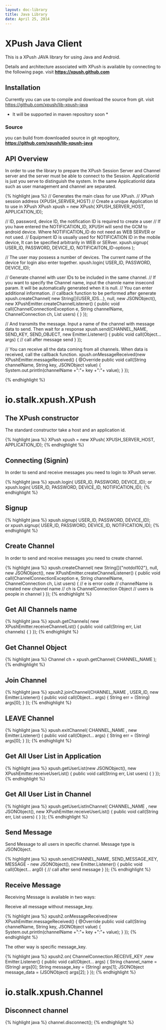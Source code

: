 ```yaml
---
layout: doc-library
title: Java Library
date: April 25, 2014
---
```

# XPush Java Client

This is a XPush JAVA library for using Java and Android.

Details and architecture associated with XPush is available by connecting to the following page. 
visit **https://xpush.github.com**

## Installation

Currently you can use to compile and download the source from git.
visit https://github.com/xpush/lib-xpush-java

 * It will be supported in maven repository soon *

### Source

you can build from downloaded source in git repogitory, 
**https://github.com/xpush/lib-xpush-java**

## API Overview

In order to use the library to prepare the XPush Session Server and Channel server and the server must be able to connect to the Session. ApplicationId is just you serve to distinguish the system. In the same ApplicationId data such as user management and channel are separated.

{% highlight java %}
// Generates the main class for use XPush.
// XPush session address (XPUSH_SERVER_HOST)
// Create a unique Application Id to use in XPush
XPush xpush = new XPush( XPUSH_SERVER_HOST, APPLICATION_ID);

// ID, password, device ID, the notification ID is required to create a user 
// If you have entered the NOTIFICATION_ID, XPUSH will send the GCM to android device. Where NOTIFICATION_ID do not need as WEB SERVER or not used.
// Equipment ID is usually used for NOTIFICATION ID in the mobile device,
It can be specified arbitrarily in WEB or SERver.
xpush.signup( USER_ID, PASSWORD, DEVICE_ID, NOTIFICAITON_ID-options );

// The user may possess a number of devices. The current name of the device for login also enter together.
xpush.login( USER_ID, PASSWORD, DEVICE_ID);

// Generate channel with user IDs to be included in the same channel.
// If you want to specify the Channel name, input the channle name insecond param. It will be automatically generated when it is null.
// You can enter additional information.
// callback function to be performed after generate
xpush.createChannel( new String[]{USER_IDS...}, null, new JSONObject(), new XPushEmitter.createChannelListener() {
    public void call(ChannelConnectionException e, String channelName,
                    ChannelConnection ch, List<User> users) {
    }
});

// And transmits the message. Input a name of the channel with message data to send. Then wait for a response
xpush.send(CHANNEL_NAME, SEND_KEY, SEND_OBJECT, new Emitter.Listener() {
    public void call(Object... args) {
        // call after message send
    }
});

// You can receive all the data coming from all channels. When data is received, call the callback function.
xpush.onMessageReceived(new XPushEmitter.messageReceived() {
    @Override
    public void call(String channelName, String key, JSONObject value) {
        System.out.println(channelName +":"+ key +":"+ value);
    }
});

{% endhighlight %}

# io.stalk.xpush.XPush

## The XPush constructor

The standard constructor take a host and an application id.

{% highlight java %}
XPush xpush = new XPush( XPUSH_SERVER_HOST, APPLICATION_ID);
{% endhighlight %}

## Connecting (Signin)

In order to send and receive messages you need to login to XPush server.

{% highlight java %}
xpush.login( USER_ID, PASSWORD, DEVICE_ID);
or 
xpush.login( USER_ID, PASSWORD, DEVICE_ID, NOTIFICATION_ID);
{% endhighlight %}

## Signup

{% highlight java %}
xpush.signup( USER_ID, PASSWORD, DEVICE_ID);    
or
xpush.signup( USER_ID, PASSWORD, DEVICE_ID, NOTIFICATION_ID);
{% endhighlight %}

## Create Channel

In order to send and receive messages you need to create channel.

{% highlight java %}
xpush.createChannel( new String[]{"notdol102"}, null, new JSONObject(),  new XPushEmitter.createChannelListener() {
    public void call(ChannelConnectionException e, String channelName,
                    ChannelConnection ch, List<User> users) {
        // e is error code
        // channelName is created new channel name
        // ch is ChannelConnection Object
        // users is people in channel
    }
});
{% endhighlight %}

## Get All Channels name

{% highlight java %}
xpush.getChannels( new XPushEmitter.receiveChannelList() {
            public void call(String err,
                    List<Channel> channels) {
            }
        });
{% endhighlight %}

## Get Channel Object

{% highlight java %}
Channel ch = xpush.getChannel( CHANNEL_NAME );
{% endhighlight %}

## Join Channel

{% highlight java %}
xpush2.joinChannel(CHANNEL_NAME , USER_ID, new Emitter.Listener() {
    public void call(Object... args) {
        String err = (String) args[0];
    }
});
{% endhighlight %}

## LEAVE Channel

{% highlight java %}
xpush.exitChannel( CHANNEL_NAME , new Emitter.Listener() {
    public void call(Object... args) {
        String err = (String) args[0];
    }
});
{% endhighlight %}

## Get All User List in Application

{% highlight java %}
xpush.getUserList(new JSONObject(), new XPushEmitter.receiveUserList() {
    public void call(String err, List<User> users) {
    }
});
{% endhighlight %}

## Get All User List in Channel

{% highlight java %}
xpush.getUserListInChannel( CHANNEL_NAME , new JSONObject(), new XPushEmitter.receiveUserList() {
    public void call(String err, List<User> users) {
    }
});
{% endhighlight %}


## Send Message

Send Message to all users in specific channel. Message type is JSONObject.

{% highlight java %}
xpush.send(CHANNEL_NAME, SEND_MESSAGE_KEY, MESSAGE - new JSONObject(), new Emitter.Listener() {
    public void call(Object... arg0) {
        // call after send message
    }
});
{% endhighlight %}
## Receive Message

Receiving Message is available in two ways:

Receive all message without message_key.

{% highlight java %}
xpush2.onMessageReceived(new XPushEmitter.messageReceived() {
    @Override
    public void call(String channelName, String key, JSONObject value) {
        System.out.println(channelName +":"+ key +":"+ value);
    }
});
{% endhighlight %}

The other way is specific message_key.

{% highlight java %}
xpush2.on( ChannelConnection.RECEIVE_KEY ,new Emitter.Listener() {
    public void call(Object... args) {
        String channel_name = (String) args[0];
        String message_key = (String) args[1];
        JSONObject message_data = (JSONObject) args[2];
    }
});
{% endhighlight %}

# io.stalk.xpush.Channel

## Disconnect channel

{% highlight java %}
channel.disconnect();
{% endhighlight %}
